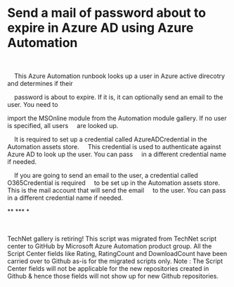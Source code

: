 ﻿Send a mail of password about to expire in Azure AD using Azure Automation
==========================================================================

            

 


    This Azure Automation runbook looks up a user in Azure active direcotry and determines if their

    password is about to expire. If it is, it can optionally send an email to the user. You need to

import the MSOnline module from the Automation module gallery. If no user is specified, all users
    are looked up.

    It is required to set up a credential called AzureADCredential in the Automation assets store.
    This credential is used to authenticate against Azure AD to look up the user. You can pass
    in a different credential name if needed.

    If you are going to send an email to the user, a credential called O365Credential is required
    to be set up in the Automation assets store. This is the mail account that will send the email
    to the user. You can pass in a different credential name if needed.


** *** *

 

        
    
TechNet gallery is retiring! This script was migrated from TechNet script center to GitHub by Microsoft Azure Automation product group. All the Script Center fields like Rating, RatingCount and DownloadCount have been carried over to Github as-is for the migrated scripts only. Note : The Script Center fields will not be applicable for the new repositories created in Github & hence those fields will not show up for new Github repositories.
